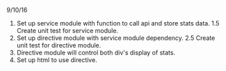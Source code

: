 9/10/16
1. Set up service module with function to call api and store stats data.
1.5 Create unit test for service module.
2. Set up directive module with service module dependency.
2.5 Create unit test for directive module.
3. Directive module will control both div's display of stats.
3. Set up html to use directive.
